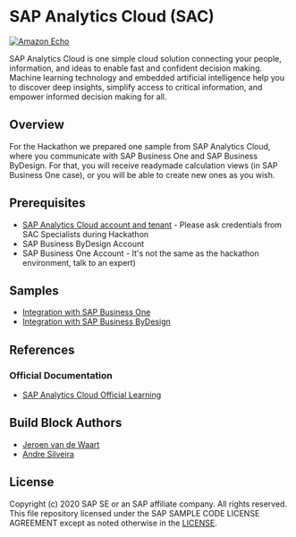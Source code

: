 # SAP Analytics Cloud (SAC)

[![Amazon Echo](https://blogs.sap.com/wp-content/uploads/2016/08/boc_overview_top.png)]()

SAP Analytics Cloud is one simple cloud solution connecting your people, information, and ideas to enable fast and confident decision making. Machine learning technology and embedded artificial intelligence help you to discover deep insights, simplify access to critical information, and empower informed decision making for all.

## [](https://github.com/B1SA/hackathon/tree/master/AmazonAlexa#overview)Overview
For the Hackathon we prepared one sample from SAP Analytics Cloud, where you communicate with SAP Business One and SAP Business ByDesign. For that, you will receive readymade calculation views (in SAP Business One case), or you will be able to create new ones as you wish.

## [](https://github.com/B1SA/hackathon/tree/master/AmazonAlexa#prerequisites)Prerequisites

-   [SAP Analytics Cloud account and tenant](https://b1-benelux.eu1.sapanalytics.cloud) - Please ask credentials from SAC Specialists during Hackathon
-   SAP Business ByDesign Account
-   SAP Business One Account - It's not the same as the hackathon environment, talk to an expert)

## [](https://github.com/B1SA/hackathon/tree/master/AmazonAlexa#samples)Samples

-   [Integration with SAP Business One](instructionsb1.md)
-   [Integration with SAP Business ByDesign](instructionsbyd.md)

## References

### Official Documentation

-   [SAP Analytics Cloud Official Learning](https://www.sapanalytics.cloud/learning/)

## Build Block Authors

-   [Jeroen van de Waart](https://github.com/)
-   [Andre Silveira](https://github.com/andresilveirajr)

## License

Copyright (c) 2020 SAP SE or an SAP affiliate company. All rights reserved. This file repository licensed under the SAP SAMPLE CODE LICENSE AGREEMENT except as noted otherwise in the  [LICENSE](https://github.com/B1SA/hackathon/blob/master/LICENSE).
